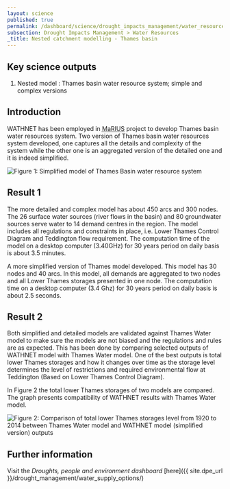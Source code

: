 ```yaml
---
layout: science
published: true
permalink: /dashboard/science/drought_impacts_management/water_resources/thames/
subsection: Drought Impacts Management > Water Resources
_title: Nested catchment modelling - Thames basin
---
```

## Key science outputs

1.	Nested model : Thames basin water resource system; simple and complex versions

## Introduction 

WATHNET has been employed in <abbr title="Managing the Risks, Impacts and Uncertainties of drought and water Scarcity">MaRIUS</abbr> project to develop Thames basin water resources system. Two version of Thames basin water resources system developed, one captures all the details and complexity of the system while the other one is an aggregated version of the detailed one and it is indeed simplified. 
     
![Figure 1: Simplified model of Thames Basin water resource system]({{site.baseurl}}/assets/img/Mohammad_2.png)

## Result 1

The more detailed and complex model has about 450 arcs and 300 nodes. The 26 surface water sources (river flows in the basin) and 80 groundwater sources serve water to 14 demand centres in the region. The model includes all regulations and constraints in place, i.e. Lower Thames Control Diagram and Teddington flow requirement. The computation time of the model on a desktop computer (3.40GHz) for 30 years period on daily basis is about 3.5 minutes. 

A more simplified version of Thames model developed. This model has 30 nodes and 40 arcs. In this model, all demands are aggregated to two nodes and all Lower Thames storages presented in one node. The computation time on a desktop computer (3.4 Ghz) for 30 years period on daily basis is about 2.5 seconds. 

## Result 2

Both simplified and detailed models are validated against Thames Water model to make sure the models are not biased and the regulations and rules are as expected. This has been done by comparing selected outputs of WATHNET model with Thames Water model. One of the best outputs is total lower Thames storages and how it changes over time as the storage level determines the level of restrictions and required environmental flow at Teddington (Based on Lower Thames Control Diagram). 

In Figure 2 the total lower Thames storages of two models are compared. The graph presents compatibility of WATHNET results with Thames Water model.

![Figure 2: Comparison of total lower Thames storages level from 1920 to 2014 between Thames Water model and WATHNET model (simplified version) outputs]({{site.baseurl}}/assets/img/Mohammad_3.png)

## Further information
Visit the _Droughts, people and environment dashboard_ [here]({{ site.dpe_url }}/drought_management/water_supply_options/)
